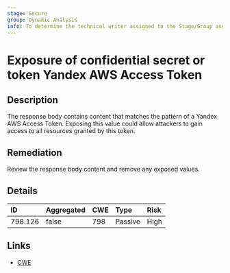 ```yaml
---
stage: Secure
group: Dynamic Analysis
info: To determine the technical writer assigned to the Stage/Group associated with this page, see https://about.gitlab.com/handbook/product/ux/technical-writing/#assignments
---
```


# Exposure of confidential secret or token Yandex AWS Access Token

## Description

The response body contains content that matches the pattern of a Yandex AWS Access Token.
Exposing this value could allow attackers to gain access to all resources granted by this token.

## Remediation

Review the response body content and remove any exposed values.

## Details

| ID | Aggregated | CWE | Type | Risk |
|:---|:--------|:--------|:--------|:--------|
| 798.126 | false | 798 | Passive | High |

## Links

- [CWE](https://cwe.mitre.org/data/definitions/798.html)
